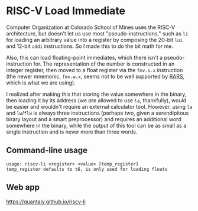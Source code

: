 # RISC-V Load Immediate

Computer Organization at Colorado School of Mines uses the RISC-V architecture, but doesn't let us use most "pseudo-instructions," such as `li` for loading an arbitrary value into a register by composing the 20-bit `lui` and 12-bit `addi` instructions. So I made this to do the bit math for me.

Also, this can load floating-point immediates, which there isn't a pseudo-instruction for. The representation of the number is constructed in an integer register, then moved to a float register via the `fmv.s.x` instruction (the newer mnemonic, `fmv.w.x`, seems not to be well supported by [RARS](https://github.com/TheThirdOne/rars), which is what we are using).

I realized after making this that storing the value somewhere in the binary, then loading it by its address (we _are_ allowed to use `la`, thankfully), would be easier and wouldn't require an external calculator tool. However, using `la` and `lw`/`flw` is always three instructions (perhaps two, given a serendipitous birary layout and a smart preprocessor) and requires an additional word somewhere in the binary, while the output of this tool can be as small as a single instruction and is never more than three words.

## Command-line usage

```
usage: riscv-li <register> <value> [temp_register]
temp_register defaults to t6, is only used for loading floats
```

## Web app

https://quantaly.github.io/riscv-li

